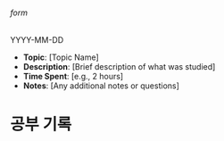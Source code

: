 ###### form
YYYY-MM-DD
- **Topic**: [Topic Name]
- **Description**: [Brief description of what was studied]
- **Time Spent**: [e.g., 2 hours]
- **Notes**: [Any additional notes or questions]

# 공부 기록